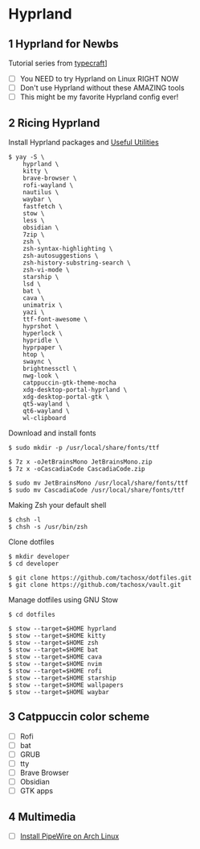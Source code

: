 # Hyprland

## 1  Hyprland for Newbs

Tutorial series from [typecraft](https://www.youtube.com/@typecraft_dev)]

- [ ] You NEED to try Hyprland on Linux RIGHT NOW
- [ ] Don't use Hyprland without these AMAZING tools
- [ ] This might be my favorite Hyprland config ever!

## 2  Ricing Hyprland

Install Hyprland packages and [Useful Utilities](https://wiki.hypr.land/Useful-Utilities/)

```shell
$ yay -S \
	hyprland \
	kitty \
	brave-browser \
	rofi-wayland \
	nautilus \
	waybar \
	fastfetch \
	stow \
	less \
	obsidian \
	7zip \
	zsh \
	zsh-syntax-highlighting \
	zsh-autosuggestions \
	zsh-history-substring-search \
	zsh-vi-mode \
	starship \
	lsd \
	bat \
	cava \
	unimatrix \
	yazi \
	ttf-font-awesome \
	hyprshot \
	hyperlock \
	hypridle \
	hyprpaper \
	htop \
	swaync \
	brightnessctl \
	nwg-look \
	catppuccin-gtk-theme-mocha
	xdg-desktop-portal-hyprland \
	xdg-desktop-portal-gtk \
	qt5-wayland \
	qt6-wayland \
	wl-clipboard
```

Download and install fonts

```shell
$ sudo mkdir -p /usr/local/share/fonts/ttf

$ 7z x -oJetBrainsMono JetBrainsMono.zip
$ 7z x -oCascadiaCode CascadiaCode.zip

$ sudo mv JetBrainsMono /usr/local/share/fonts/ttf
$ sudo mv CascadiaCode /usr/local/share/fonts/ttf
```

Making Zsh your default shell

```shell
$ chsh -l
$ chsh -s /usr/bin/zsh
```

Clone dotfiles

```shell
$ mkdir developer
$ cd developer

$ git clone https://github.com/tachosx/dotfiles.git
$ git clone https://github.com/tachosx/vault.git
```

Manage dotfiles using GNU Stow

```shell
$ cd dotfiles

$ stow --target=$HOME hyprland
$ stow --target=$HOME kitty
$ stow --target=$HOME zsh
$ stow --target=$HOME bat
$ stow --target=$HOME cava
$ stow --target=$HOME nvim
$ stow --target=$HOME rofi
$ stow --target=$HOME starship
$ stow --target=$HOME wallpapers
$ stow --target=$HOME waybar
```

## 3  Catppuccin color scheme

- [ ] Rofi
- [ ] bat
- [ ] GRUB
- [ ] tty
- [ ] Brave Browser
- [ ] Obsidian
- [ ] GTK apps

## 4  Multimedia

- [ ] [Install PipeWire on Arch Linux](https://linuxgenie.net/install-pipewire-on-arch-linux/)
